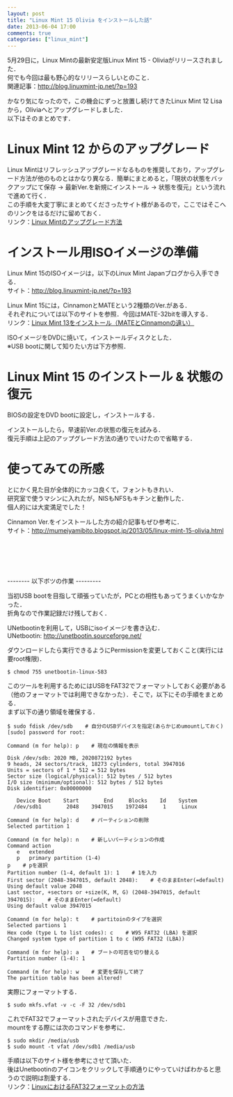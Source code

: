 ```yaml
---
layout: post
title: "Linux Mint 15 Olivia をインストールした話"
date: 2013-06-04 17:00
comments: true
categories: ["linux_mint"]
---
```


5月29日に，Linux Mintの最新安定版Linux Mint 15 - Oliviaがリリースされました．<br />
何でも今回は最も野心的なリリースらしいとのこと．<br />
関連記事：http://blog.linuxmint-jp.net/?p=193

かなり気になったので，この機会にずっと放置し続けてきたLinux Mint 12 Lisaから，Oliviaへとアップグレードしました．<br />
以下はそのまとめです．

<!-- more -->

# Linux Mint 12 からのアップグレード
Linux Mintはリフレッシュアップグレードなるものを推奨しており，アップグレード方法が他のものとはかなり異なる．簡単にまとめると，「現状の状態をバックアップにて保存 → 最新Ver.を新規にインストール → 状態を復元」という流れで進めて行く．<br />
この手順を大変丁寧にまとめてくださったサイト様があるので，ここではそこへのリンクをはるだけに留めておく．<br />
リンク：[Linux Mintのアップグレード方法](http://blog.lindwurm.biz/2013/05/how-to-upgrade-mint.html)

# インストール用ISOイメージの準備
Linux Mint 15のISOイメージは，以下のLinux Mint Japanブログから入手できる．<br />
サイト：http://blog.linuxmint-jp.net/?p=193

Linux Mint 15には，CinnamonとMATEという2種類のVer.がある．<br />
それぞれについては以下のサイトを参照．今回はMATE-32bitを導入する．<br />
リンク：[Linux Mint 13をインストール（MATEとCinnamonの違い）](http://programmer-jobs.blogspot.jp/2012/06/linux-mint-13matecinnamon.html)

ISOイメージをDVDに焼いて，インストールディスクとした．<br />
※USB bootに関して知りたい方は下方参照．

# Linux Mint 15 のインストール & 状態の復元
BIOSの設定をDVD bootに設定し，インストールする．

インストールしたら，早速前Ver.の状態の復元を試みる．<br />
復元手順は上記のアップグレード方法の通りでいけたので省略する．

# 使ってみての所感
とにかく見た目が全体的にカッコ良くて，フォントもきれい．<br />
研究室で使うマシンに入れたが，NISもNFSもキチンと動作した．<br />
個人的には大変満足でした！

Cinnamon Ver.をインストールした方の紹介記事もぜひ参考に．<br />
サイト：http://mumeiyamibito.blogspot.jp/2013/05/linux-mint-15-olivia.html

<br />
<br />
<br />
<br />


-------- 以下ボツの作業 ---------

当初USB bootを目指して頑張っていたが，PCとの相性もあってうまくいかなかった．<br />
折角なので作業記録だけ残しておく．

UNetbootinを利用して，USBにisoイメージを書き込む．<br />
UNetbootin: http://unetbootin.sourceforge.net/

ダウンロードしたら実行できるようにPermissionを変更しておくこと(実行には要root権限)．

```
$ chmod 755 unetbootin-linux-583
```

このツールを利用するためにはUSBをFAT32でフォーマットしておく必要がある（他のフォーマットでは利用できなかった）．そこで，以下にその手順をまとめる．<br />
まず以下の通り領域を確保する．

```
$ sudo fdisk /dev/sdb    # 自分のUSBデバイスを指定(あらかじめumountしておく)
[sudo] password for root:

Command (m for help): p    # 現在の情報を表示

Disk /dev/sdb: 2020 MB, 2020872192 bytes
9 heads, 24 sectors/track, 18273 cylinders, total 3947016
Units = sectors of 1 * 512 = 512 bytes
Sector size (logical/physical): 512 bytes / 512 bytes
I/O size (minimum/optional): 512 bytes / 512 bytes
Disk identifier: 0x00000000

   Device Boot    Start        End     Blocks    Id    System
  /dev/sdb1        2048    3947015    1972484     1     Linux

Command (m for help): d    # パーティションの削除
Selected partition 1

Command (m for help): n    # 新しいパーティションの作成
Command action
   e   extended
   p   primary partition (1-4)
p    # pを選択
Partition number (1-4, default 1): 1    # 1を入力
First sector (2048-3947015, default 2048):    # そのままEnter(=default)
Using default value 2048
Last sector, +sectors or +size(K, M, G) (2048-3947015, default 3947015):    # そのままEnter(=default)
Using default value 3947015

Comamnd (m for help): t    # partitoinのタイプを選択
Selected partions 1
Hex code (type L to list codes): c    # W95 FAT32 (LBA) を選択
Changed system type of partition 1 to c (W95 FAT32 (LBA))

Command (m for help): a    # ブートの可否を切り替える
Partition number (1-4): 1

Command (m for help): w    # 変更を保存して終了
The partition table has been altered!
```

実際にフォーマットする．

```
$ sudo mkfs.vfat -v -c -F 32 /dev/sdb1
```

これでFAT32でフォーマットされたデバイスが用意できた．<br />
mountをする際には次のコマンドを参考に．

```
$ sudo mkdir /media/usb
$ sudo mount -t vfat /dev/sdb1 /media/usb
```

手順は以下のサイト様を参考にさせて頂いた．<br />
後はUnetbootinのアイコンをクリックして手順通りにやっていけばわかると思うので説明は割愛する．<br />
リンク：[LinuxにおけるFAT32フォーマットの方法](http://kaede.blog.abk.nu/mkfs_fat32)
